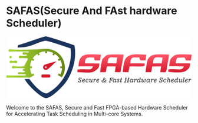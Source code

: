 # SAFAS(Secure And FAst hardware Scheduler)

![alt text](https://github.com/amin-norollah/safas/blob/main/Logo-SAFAS.png)

Welcome to the SAFAS, Secure and Fast FPGA-based Hardware Scheduler for Accelerating Task Scheduling in Multi-core Systems.
